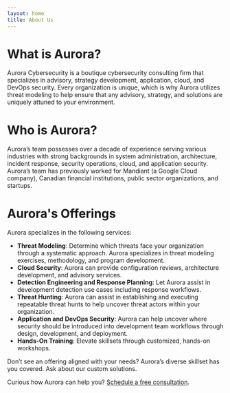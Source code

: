 ```yaml
---
layout: home
title: About Us
---
```

# What is Aurora?
Aurora Cybersecurity is a boutique cybersecurity consulting firm that specializes in
advisory, strategy development, application, cloud, and DevOps security. Every
organization is unique, which is why Aurora utilizes threat modeling to help ensure
that any advisory, strategy, and solutions are uniquely attuned to your environment.

# Who is Aurora?
Aurora’s team possesses over a decade of experience serving various industries with strong
backgrounds in system administration, architecture, incident response, security
operations, cloud, and application security. Aurora’s team has previously worked for
Mandiant (a Google Cloud company), Canadian financial institutions, public sector organizations, and startups.

# Aurora's Offerings
Aurora specializes in the following services:
 - **Threat Modeling**: Determine which threats face your organization through a systematic approach. Aurora specializes in threat modeling exercises, methodology, and program development.
 - **Cloud Security**: Aurora can provide configuration reviews, architecture development, and advisory services.
 - **Detection Engineering and Response Planning**: Let Aurora assist in development detection use cases including response workflows.
 - **Threat Hunting**: Aurora can assist in establishing and executing repeatable threat hunts to help uncover threat actors within your organization.
 - **Application and DevOps Security**: Aurora can help uncover where security should be introduced into development team workflows through design, development, and deployment.
 - **Hands-On Training**: Elevate skillsets through customized, hands-on workshops.

Don’t see an offering aligned with your needs? Aurora’s diverse skillset has you covered.
Ask about our custom solutions.

Curious how Aurora can help you? [Schedule a free consultation](https://calendly.com/auroracybersecurity-pm/30min).
